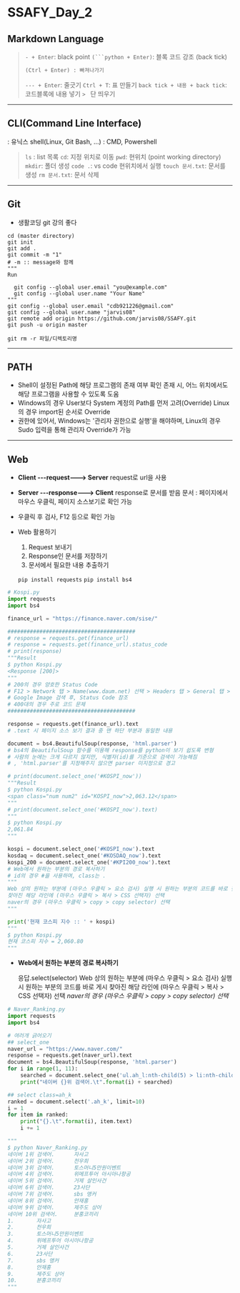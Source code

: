 # SSAFY_Day_2

## Markdown Language

> `- + Enter`: black point
> `(```python + Enter)`: 블록 코드 강조 (back tick)
>
> ```python
> (Ctrl + Enter) : 빠져나가기
> ```
>
> `--- + Enter`: 줄긋기
> `Ctrl + T`: 표 만들기
> `back tick + 내용 + back tick`: 코드블록에 내용 넣기
> `> ` 단 띄우기

---

## CLI(Command Line Interface)

: 유닉스 shell(Linux, Git Bash, ...)
: CMD, Powershell

> `ls` : list 목록
> `cd`: 지정 위치로 이동
> `pwd`: 현위치 (point working directory)
> `mkdir`: 폴더 생성
> `code .`: vs code 현위치에서 실행
> `touch 문서.txt`: 문서를 생성
> `rm 문서.txt`: 문서 삭제

---

## Git

- 생활코딩 git 강의 좋다

```shell
cd (master directory)
git init
git add .
git commit -m "1"
# -m :: message와 함께
"""
Run

  git config --global user.email "you@example.com"
  git config --global user.name "Your Name"
"""
git config --global user.email "cdb921226@gmail.com"
git config --global user.name "jarvis08"
git remote add origin https://github.com/jarvis08/SSAFY.git
git push -u origin master

git rm -r 파일/디렉토리명
```

---

## PATH

- Shell이 설정된 Path에 해당 프로그램의 존재 여부 확인
  존재 시, 어느 위치에서도 해당 프로그램을 사용할 수 있도록 도움
- Windows의 경우 User보다 System 계정의 Path를 먼저 고려(Override)
  Linux의 경우 import된 순서로 Override
- 권한에 있어서,
  Windows는 '관리자 권한으로 실행'을 해야하며,
  Linux의 경우 Sudo 입력을 통해 관리자 Override가 가능

---

## Web

- **Client ---request---> Server**
request로 url을 사용
  
- **Server ---response---> Client**
  response로 문서를 받음
  문서 : 페이지에서 마우스 우클릭, 페이지 소스보기로 확인 가능

- 우클릭 후 검사, F12 등으로 확인 가능

- Web 활용하기
  1. Request 보내기
  2. Response인 문서를 저장하기
  3. 문서에서 필요한 내용 추출하기
  
  `pip install requests`
  `pip install bs4`

```python
# Kospi.py
import requests
import bs4

finance_url = "https://finance.naver.com/sise/"

########################################
# response = requests.get(finance_url)
# response = requests.get(finance_url).status_code
# print(response)
"""Result
$ python Kospi.py
<Response [200]>
"""
# 200의 경우 양호한 Status Code
# F12 > Network 탭 > Name(www.daum.net) 선택 > Headers 탭 > General 탭 > Status Code
# Google Image 검색 후, Status Code 참조
# 400대의 경우 주로 코드 문제
########################################

response = requests.get(finance_url).text
# .text 시 페이지 소스 보기 결과 중 맨 하단 부분과 동일한 내용

document = bs4.BeautifulSoup(response, 'html.parser')
# bs4의 BeautifulSoup 함수를 이용해 response를 python이 보기 쉽도록 변형
# 사람의 눈에는 크게 다르지 않지만, 식별자(id)를 기준으로 검색이 가능해짐
# , 'html.parser'를 지정해주지 않으면 parser 미지정으로 경고

# print(document.select_one('#KOSPI_now'))
"""Result
$ python Kospi.py
<span class="num num2" id="KOSPI_now">2,063.12</span>
"""
# print(document.select_one('#KOSPI_now').text)
"""
$ python Kospi.py
2,061.84
"""

kospi = document.select_one('#KOSPI_now').text
kosdaq = document.select_one('#KOSDAQ_now').text
kospi_200 = document.select_one('#KPI200_now').text
# Web에서 원하는 부분의 경로 복사하기
# id의 경우 #을 사용하며, class는 .
"""
Web 상의 원하는 부분에 (마우스 우클릭 > 요소 검사) 실행 시 원하는 부분의 코드를 바로 찾아줌
찾아진 해당 라인에 (마우스 우클릭 > 복사 > CSS 선택자) 선택
naver의 경우 (마우스 우클릭 > copy > copy selector) 선택
"""

print('현재 코스피 지수 :: ' + kospi)
"""
$ python Kospi.py
현재 코스피 지수 = 2,060.80
"""
```

- **Web에서 원하는 부분의 경로 복사하기**

  응답.select(selector)
  Web 상의 원하는 부분에
  (마우스 우클릭 > 요소 검사) 실행 시 원하는 부분의 코드를 바로 게시
  찾아진 해당 라인에 (마우스 우클릭 > 복사 > CSS 선택자) 선택
  *naver의 경우 (마우스 우클릭 > copy > copy selector) 선택*

```python
# Naver_Ranking.py
import requests
import bs4

# 여러개 긁어오기
## select_one
naver_url = "https://www.naver.com/"
response = requests.get(naver_url).text
document = bs4.BeautifulSoup(response, 'html.parser')
for i in range(1, 11):
    searched = document.select_one('ul.ah_l:nth-child(5) > li:nth-child({}) > a:nth-child(1) > span:nth-child(2)'.format(i)).text
    print("네이버 {}위 검색어.\t".format(i) + searched)

## select class=ah_k
ranked = document.select('.ah_k', limit=10)
i = 1
for item in ranked:
    print("{}.\t".format(i), item.text)
    i += 1

"""
$ python Naver_Ranking.py
네이버 1위 검색어.      자사고
네이버 2위 검색어.      천우희
네이버 3위 검색어.      토스머니5만원이벤트
네이버 4위 검색어.      위메프투어 아시아나항공
네이버 5위 검색어.      거제 살인사건
네이버 6위 검색어.      23사단
네이버 7위 검색어.      sbs 앵커
네이버 8위 검색어.      안재홍
네이버 9위 검색어.      제주도 상어
네이버 10위 검색어.     분홍코끼리
1.       자사고
2.       천우희
3.       토스머니5만원이벤트
4.       위메프투어 아시아나항공
5.       거제 살인사건
6.       23사단
7.       sbs 앵커
8.       안재홍
9.       제주도 상어
10.      분홍코끼리
"""
```

